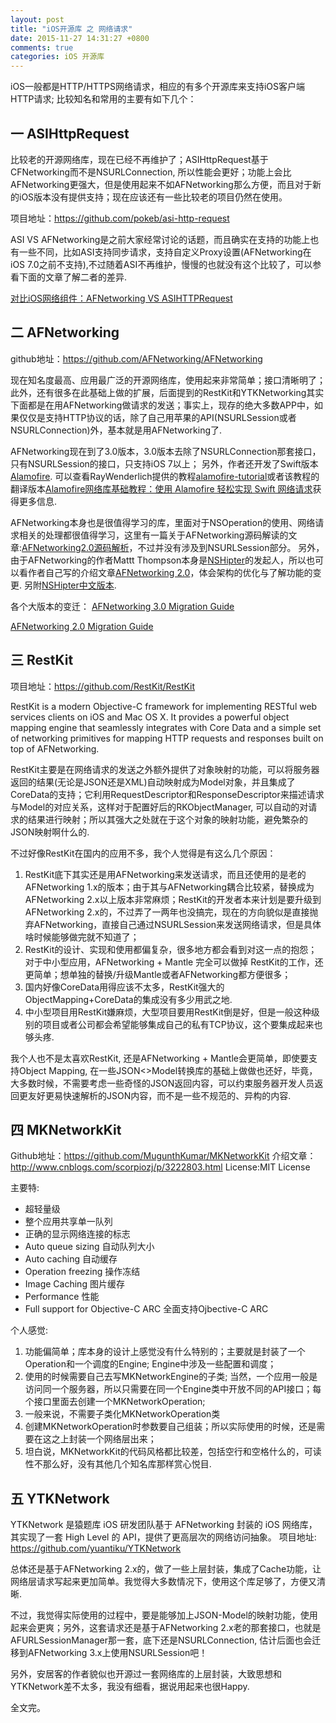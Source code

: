 ```yaml
---
layout: post
title: "iOS开源库 之 网络请求"
date: 2015-11-27 14:31:27 +0800
comments: true
categories: iOS 开源库
---
```


iOS一般都是HTTP/HTTPS网络请求，相应的有多个开源库来支持iOS客户端HTTP请求; 比较知名和常用的主要有如下几个：


## 一 ASIHttpRequest
比较老的开源网络库，现在已经不再维护了；ASIHttpRequest基于CFNetworking而不是NSURLConnection, 所以性能会更好；功能上会比AFNetworking更强大，但是使用起来不如AFNetworking那么方便，而且对于新的iOS版本没有提供支持；现在应该还有一些比较老的项目仍然在使用。

项目地址：https://github.com/pokeb/asi-http-request

ASI VS AFNetworking是之前大家经常讨论的话题，而且确实在支持的功能上也有一些不同，比如ASI支持同步请求，支持自定义Proxy设置(AFNetworking在iOS 7.0之前不支持),不过随着ASI不再维护，慢慢的也就没有这个比较了，可以参看下面的文章了解二者的差异.

[对比iOS网络组件：AFNetworking VS ASIHTTPRequest](http://www.infoq.com/cn/articles/afn_vs_asi)

## 二 AFNetworking

github地址：https://github.com/AFNetworking/AFNetworking

现在知名度最高、应用最广泛的开源网络库，使用起来非常简单；接口清晰明了；此外，还有很多在此基础上做的扩展，后面提到的RestKit和YTKNetworking其实下面都是在用AFNetworking做请求的发送；事实上，现存的绝大多数APP中，如果仅仅是支持HTTP协议的话，除了自己用苹果的API(NSURLSession或者NSURLConnection)外，基本就是用AFNetworking了.

AFNetworking现在到了3.0版本，3.0版本去除了NSURLConnection那套接口，只有NSURLSession的接口，只支持iOS 7以上；
另外，作者还开发了Swift版本[Alamofire](https://github.com/Alamofire/Alamofire). 可以查看RayWenderlich提供的教程[alamofire-tutorial](http://www.raywenderlich.com/85080/beginning-alamofire-tutorial)或者该教程的翻译版本[Alamofire网络库基础教程：使用 Alamofire 轻松实现 Swift 网络请求](http://www.cocoachina.com/ios/20141202/10390.html)获得更多信息.

AFNetworking本身也是很值得学习的库，里面对于NSOperation的使用、网络请求相关的处理都很值得学习，这里有一篇关于AFNetworking源码解读的文章:[AFNetworking2.0源码解析](http://blog.cnbang.net/tech/2320/)，不过并没有涉及到NSURLSession部分。
另外，由于AFNetworking的作者Mattt Thompson本身是[NSHipter](http://nshipster.com)的发起人，所以也可以看作者自己写的介绍文章[AFNetworking 2.0](http://nshipster.cn/afnetworking-2/)，体会架构的优化与了解功能的变更. 另附[NSHipter中文版本](http://nshipster.cn/).

各个大版本的变迁：
[AFNetworking 3.0 Migration Guide](https://github.com/AFNetworking/AFNetworking/wiki/AFNetworking-3.0-Migration-Guide)      

[AFNetworking 2.0 Migration Guide](https://github.com/AFNetworking/AFNetworking/wiki/AFNetworking-2.0-Migration-Guide)

## 三 RestKit
项目地址：https://github.com/RestKit/RestKit

RestKit is a modern Objective-C framework for implementing RESTful web services clients on iOS and Mac OS X. It provides a powerful object mapping engine that seamlessly integrates with Core Data and a simple set of networking primitives for mapping HTTP requests and responses built on top of AFNetworking.

RestKit主要是在网络请求的发送之外额外提供了对象映射的功能，可以将服务器返回的结果(无论是JSON还是XML)自动映射成为Model对象，并且集成了CoreData的支持；它利用RequestDescriptor和ResponseDescriptor来描述请求与Model的对应关系，这样对于配置好后的RKObjectManager, 可以自动的对请求的结果进行映射；所以其强大之处就在于这个对象的映射功能，避免繁杂的JSON映射啊什么的.

不过好像RestKit在国内的应用不多，我个人觉得是有这么几个原因：

1. RestKit底下其实还是用AFNetworking来发送请求，而且还使用的是老的AFNetworking 1.x的版本；由于其与AFNetworking耦合比较紧，替换成为AFNetworking 2.x以上版本非常麻烦；RestKit的开发者本来计划是要升级到AFNetworking 2.x的，不过弄了一两年也没搞完，现在的方向貌似是直接抛弃AFNetworking，直接自己通过NSURLSession来发送网络请求，但是具体啥时候能够做完就不知道了；
2. RestKit的设计、实现和使用都偏复杂，很多地方都会看到对这一点的抱怨；对于中小型应用，AFNetworking + Mantle 完全可以做掉 RestKit的工作，还更简单；想单独的替换/升级Mantle或者AFNetworking都方便很多；
3. 国内好像CoreData用得应该不太多，RestKit强大的ObjectMapping+CoreData的集成没有多少用武之地.
4. 中小型项目用RestKit嫌麻烦，大型项目要用RestKit倒是好，但是一般这种级别的项目或者公司都会希望能够集成自己的私有TCP协议，这个要集成起来也够头疼.

我个人也不是太喜欢RestKit, 还是AFNetworking + Mantle会更简单，即使要支持Object Mapping, 在一些JSON<>Model转换库的基础上做做也还好，毕竟，大多数时候，不需要考虑一些奇怪的JSON返回内容，可以约束服务器开发人员返回更友好更易快速解析的JSON内容，而不是一些不规范的、异构的内容.

## 四 MKNetworkKit
Github地址：https://github.com/MugunthKumar/MKNetworkKit
介绍文章：http://www.cnblogs.com/scorpiozj/p/3222803.html
License:MIT License

主要特: 

* 超轻量级
* 整个应用共享单一队列
* 正确的显示网络连接的标志
* Auto queue sizing 自动队列大小
* Auto caching 自动缓存
* Operation freezing 操作冻结
* Image Caching 图片缓存
* Performance 性能
* Full support for Objective-C ARC 全面支持Ojbective-C ARC

个人感觉:

1. 功能偏简单；库本身的设计上感觉没有什么特别的；主要就是封装了一个Operation和一个调度的Engine; Engine中涉及一些配置和调度；
2. 使用的时候需要自己去写MKNetworkEngine的子类; 当然，一个应用一般是访问同一个服务器，所以只需要在同一个Engine类中开放不同的API接口；每个接口里面去创建一个MKNetworkOperation;
3. 一般来说，不需要子类化MKNetworkOperation类
4. 创建MKNetworkOperation时参数要自己组装；所以实际使用的时候，还是需要在这之上封装一个网络层出来；
5. 坦白说，MKNetworkKit的代码风格都比较差，包括空行和空格什么的，可读性不那么好，没有其他几个知名库那样赏心悦目.


## 五 YTKNetwork 

YTKNetwork 是猿题库 iOS 研发团队基于 AFNetworking 封装的 iOS 网络库，其实现了一套 High Level 的 API，提供了更高层次的网络访问抽象。
项目地址: https://github.com/yuantiku/YTKNetwork

总体还是基于AFNetworking 2.x的，做了一些上层封装，集成了Cache功能，让网络层请求写起来更加简单。我觉得大多数情况下，使用这个库足够了，方便又清晰.

不过，我觉得实际使用的过程中，要是能够加上JSON-Model的映射功能，使用起来会更爽；另外，这套请求还是基于AFNetworking 2.x老的那套接口，也就是AFURLSessionManager那一套，底下还是NSURLConnection, 估计后面也会迁移到AFNetworking 3.x上使用NSURLSession吧！


另外，安居客的作者貌似也开源过一套网络库的上层封装，大致思想和YTKNetwork差不太多，我没有细看，据说用起来也很Happy.

全文完。

